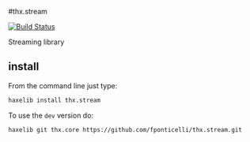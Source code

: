 #thx.stream

[![Build Status](https://travis-ci.org/fponticelli/thx.stream.svg)](https://travis-ci.org/fponticelli/thx.stream)

Streaming library

## install

From the command line just type:

```bash
haxelib install thx.stream
```

To use the `dev` version do:

```bash
haxelib git thx.core https://github.com/fponticelli/thx.stream.git
```

